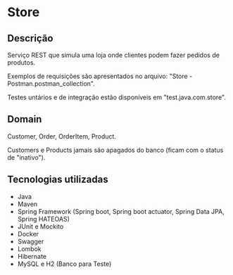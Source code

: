 # Store

## Descrição

Serviço REST que simula uma loja onde clientes podem fazer pedidos de produtos.

Exemplos de requisições são apresentados no arquivo: "Store - Postman.postman_collection".

Testes untários e de integração estão disponíveis em "test.java.com.store".

## Domain 

Customer, Order, OrderItem, Product.

Customers e Products jamais são apagados do banco (ficam com o status de "inativo").

## Tecnologias utilizadas

- Java
- Maven
- Spring Framework (Spring boot, Spring boot actuator, Spring Data JPA, Spring HATEOAS)
- JUnit e Mockito
- Docker
- Swagger
- Lombok
- Hibernate
- MySQL e H2 (Banco para Teste)
